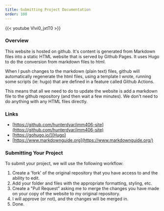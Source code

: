 ```yaml
---
title: Submitting Project Documentation
order: 100
---
```


{{< youtube VIvi0_jxtT0 >}}

### Overview
This website is hosted on github. It's content is generated from Markdown files into a static HTML website that is served by Github Pages. It uses Hugo to do the conversion from markdown files to html.

When I push changes to the markdown (plain text) files, github will automatically regenerate the html files, using a template I wrote, running some scripts (ie: hugo) that are defined in a feature called Github Actions.

This means that all we need to do to update the website is add a markdown file to the github repository (and then wait a few minutes). We don't need to do anything with any HTML files directly.

### Links
- [https://github.com/hunterdyar/imm406-site](https://github.com/hunterdyar/imm406-site)
- [https://gohugo.io/](Hugo)
- [https://www.markdownguide.org](https://www.markdownguide.org/)

### Submitting Your Project
To submit your project, we will use the following workflow:

1. Create a 'fork' of the original repository that you have access to and the ability to edit.
2. Add your folder and files with the appropriate formatting, styling, etc.
3. Create a "Pull Request" asking me to merge the changes you have made on your copy of the website to my original repository.
4. I will approve (or not), and the changes will be merged in.
5. Done.

